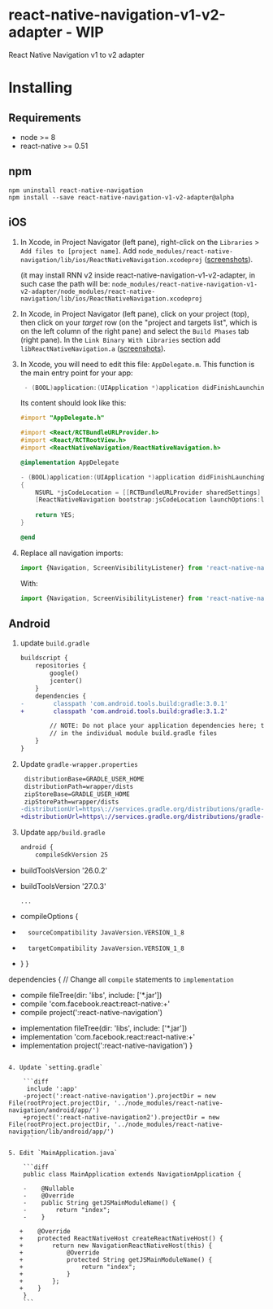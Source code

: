 # react-native-navigation-v1-v2-adapter - WIP
React Native Navigation v1 to v2 adapter


# Installing

## Requirements
* node >= 8
* react-native >= 0.51

## npm
```
npm uninstall react-native-navigation
npm install --save react-native-navigation-v1-v2-adapter@alpha
```

## iOS


1. In Xcode, in Project Navigator (left pane), right-click on the `Libraries` > `Add files to [project name]`. Add `node_modules/react-native-navigation/lib/ios/ReactNativeNavigation.xcodeproj` ([screenshots](https://facebook.github.io/react-native/docs/linking-libraries-ios.html#manual-linking)).
   
   (it may install RNN v2 inside react-native-navigation-v1-v2-adapter, in such case the path will be: `node_modules/react-native-navigation-v1-v2-adapter/node_modules/react-native-navigation/lib/ios/ReactNativeNavigation.xcodeproj`
2. In Xcode, in Project Navigator (left pane), click on your project (top), then click on your *target* row (on the "project and targets list", which is on the left column of the right pane) and select the `Build Phases` tab (right pane). In the `Link Binary With Libraries` section add `libReactNativeNavigation.a` ([screenshots](https://facebook.github.io/react-native/docs/linking-libraries-ios.html#step-2)).

3. In Xcode, you will need to edit this file: `AppDelegate.m`. This function is the main entry point for your app:

	```objectivec
	 - (BOOL)application:(UIApplication *)application didFinishLaunchingWithOptions:(NSDictionary *)launchOptions { ... }

	```

	Its content should look like this:

	```objectivec
	#import "AppDelegate.h"

	#import <React/RCTBundleURLProvider.h>
	#import <React/RCTRootView.h>
	#import <ReactNativeNavigation/ReactNativeNavigation.h>

	@implementation AppDelegate

	- (BOOL)application:(UIApplication *)application didFinishLaunchingWithOptions:(NSDictionary *)launchOptions
	{
		NSURL *jsCodeLocation = [[RCTBundleURLProvider sharedSettings] jsBundleURLForBundleRoot:@"index.ios" fallbackResource:nil];
		[ReactNativeNavigation bootstrap:jsCodeLocation launchOptions:launchOptions];
		
		return YES;
	}

	@end
	```
  
4. Replace all navigation imports:

	```js
	import {Navigation, ScreenVisibilityListener} from 'react-native-navigation';
	```
   
	With:

	```js
	import {Navigation, ScreenVisibilityListener} from 'react-native-navigation-v1-v2-adapter';
	```

## Android
1. update `build.gradle`

	```diff
	buildscript {
	    repositories {
	        google()
	        jcenter()
	    }
	    dependencies {
	-        classpath 'com.android.tools.build:gradle:3.0.1'
	+        classpath 'com.android.tools.build:gradle:3.1.2'
	
	        // NOTE: Do not place your application dependencies here; they belong
	        // in the individual module build.gradle files
	    }
	}
	```
	
2. Update `gradle-wrapper.properties`

	```diff
	 distributionBase=GRADLE_USER_HOME
	 distributionPath=wrapper/dists
	 zipStoreBase=GRADLE_USER_HOME
	 zipStorePath=wrapper/dists
	-distributionUrl=https\://services.gradle.org/distributions/gradle-4.1-all.zip
	+distributionUrl=https\://services.gradle.org/distributions/gradle-4.4-all.zip
	```	

3. Update `app/build.gradle`

	```diff
	android {
        compileSdkVersion 25
-   buildToolsVersion '26.0.2'
+   buildToolsVersion '27.0.3'
             
        ...
+   compileOptions {
+       sourceCompatibility JavaVersion.VERSION_1_8
+       targetCompatibility JavaVersion.VERSION_1_8
+   }
   }
   
 dependencies {
		 // Change all `compile` statements to `implementation`
-    compile fileTree(dir: 'libs', include: ['*.jar'])
-    compile 'com.facebook.react:react-native:+'
-    compile project(':react-native-navigation')
+    implementation fileTree(dir: 'libs', include: ['*.jar'])
+    implementation 'com.facebook.react:react-native:+'
+    implementation project(':react-native-navigation')
 }
```

4. Update `setting.gradle`

	```diff
	 include ':app'
	-project(':react-native-navigation').projectDir = new File(rootProject.projectDir, '../node_modules/react-native-navigation/android/app/')
	+project(':react-native-navigation2').projectDir = new File(rootProject.projectDir, '../node_modules/react-native-navigation/lib/android/app/')
	```
	
5. Edit `MainApplication.java`

	```diff
	public class MainApplication extends NavigationApplication {
	
	-    @Nullable
	-    @Override
	-    public String getJSMainModuleName() {
	-        return "index";
	-    }

   +    @Override
   +    protected ReactNativeHost createReactNativeHost() {
   +        return new NavigationReactNativeHost(this) {
   +            @Override
   +            protected String getJSMainModuleName() {
   +                return "index";
   +            }
   +        };
   +    }
	}
	```	